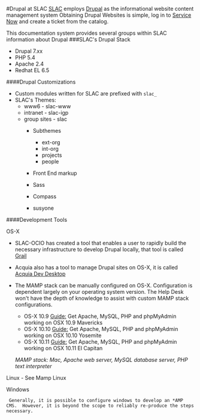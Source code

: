 #Drupal at SLAC
[SLAC](https://slac.stanford.edu) employs [Drupal](https://drupal.org) as the informational website content management system
Obtaining Drupal Websites is simple, log in to [Service Now](https://slacprod.service-now.com/navpage.do) and create a ticket from the catalog.

This documentation system provides several groups within SLAC information about Drupal
###SLAC's Drupal Stack

 - Drupal 7.xx
 - PHP 5.4
 - Apache 2.4
 - Redhat EL 6.5

####Drupal Customizations

 - Custom modules written for SLAC are prefixed with `slac_`
 - SLAC's Themes:
	 - www6 - slac-www
	 - intranet - slac-igp
	 - group sites - slac
		 - Subthemes
			 - ext-org
			 - int-org
			 - projects
			 - people

		 - Front End markup
		- Sass
		- Compass
		- susyone


####Development Tools
 
 OS-X
 
 - SLAC-OCIO has created a tool that enables a user to rapidly build the
   necessary infrastructure to develop Drupal locally, that tool is
   called [Grail](https://github.com/SLAC-OCIO/grail) 
 - Acquia also has a   tool to manage Drupal sites on OS-X, it is called [Acquia Dev Desktop](https://www.acquia.com/products-services/dev-desktop)
 - The MAMP stack can be manually configured on OS-X.  Configuration is
   dependent largely on your operating system version. The Help Desk won't have the depth of knowledge to assist with custom MAMP stack configurations.
	 - OS-X 10.9
	 [Guide:](https://coolestguidesontheplanet.com/get-apache-mysql-php-phpmyadmin-working-osx-10-9-mavericks/) Get Apache, MySQL, PHP and phpMyAdmin working on OSX 10.9 Mavericks
	 - OS-X 10.10
	 [Guide:](Get%20Apache,%20MySQL,%20PHP%20and%20phpMyAdmin%20working%20on%20OSX%2010.10%20Yosemite) Get Apache, MySQL, PHP and phpMyAdmin working on OSX 10.10 Yosemite
	 - OS-X 10.11
	 [Guide:](https://coolestguidesontheplanet.com/get-apache-mysql-php-and-phpmyadmin-working-on-osx-10-11-el-capitan/) Get Apache, MySQL, PHP and phpMyAdmin working on OSX 10.11 El Capitan

	   

	*MAMP stack: Mac, Apache web server, MySQL database server, PHP text interpreter*
	
Linux 
	- See Mamp Linux

 Windows
 
	 Generally, it is possible to configure windows to develop an *AMP CMS.  However, it is beyond the scope to reliably re-produce the steps necessary. 